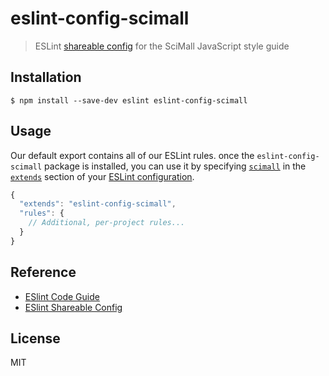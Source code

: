 # eslint-config-scimall

> ESLint [shareable config](http://eslint.org/docs/developer-guide/shareable-configs.html) for the SciMall JavaScript style guide

## Installation

```
$ npm install --save-dev eslint eslint-config-scimall
```

## Usage

Our default export contains all of our ESLint rules. once the `eslint-config-scimall` package is installed, you can use it by specifying [`scimall`](https://www.scimall.org.cn) in the [`extends`](http://eslint.org/docs/user-guide/configuring#extending-configuration-files) section of your [ESLint configuration](http://eslint.org/docs/user-guide/configuring).

```js
{
  "extends": "eslint-config-scimall",
  "rules": {
    // Additional, per-project rules...
  }
}
```

## Reference

* [ESlint Code Guide](http://eslint.org/docs/user-guide/configuring)
* [ESlint Shareable Config](http://eslint.org/docs/developer-guide/shareable-configs)


## License
MIT
